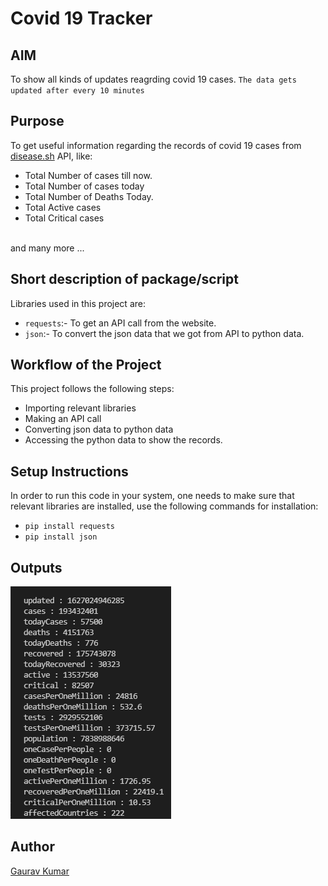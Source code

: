 # Covid 19 Tracker

## AIM
To show all kinds of updates reagrding covid 19 cases. ```The data gets updated after every 10 minutes```

## Purpose
To get useful information regarding the records of covid 19 cases from [disease.sh](https://disease.sh/v3/covid-19/all) API, like:
 - Total Number of cases till now.
 - Total Number of cases today
 - Total Number of Deaths Today.
 - Total Active cases
 - Total Critical cases 
 <br>
 and many more ...

 ## Short description of package/script
 Libraries used in this project are:<br>
  - ```requests```:- To get an API call from the website. <br>
  - ```json```:- To convert the json data that we got from API to python data.

## Workflow of the Project
This project follows the following steps:<br>
 - Importing relevant libraries
 - Making an API call
 - Converting json data to python data
 - Accessing the python data to show the records.

## Setup Instructions
In order to run this code in your system, one needs to make sure that relevant libraries are installed, use the following commands for installation:
 - ```pip install requests```<br>
 - ```pip install json```

## Outputs
 ![Corona_Records](Images/covid.png)

## Author
 [Gaurav Kumar](https://github.com/Gaurav1401)